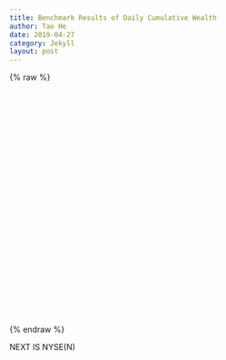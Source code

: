 ```yaml
---
title: Benchmark Results of Daily Cumulative Wealth
author: Tao He
date: 2019-04-27
category: Jekyll
layout: post
---
```


{% raw %}
<div id="main" style="width: 770px;height:400px;"></div>

<script type="text/javascript">
  // 在这里编写你的 ECharts 图表代码
  // 例如：
  var ROOT_PATH = 'https://ai4finol.github.io';
  var chartDom = document.getElementById('main');
  var myChart = echarts.init(chartDom);
  var option;
  var sizeValue = '57%';

  $.get(
    ROOT_PATH + '/assets/dcw.json',
    function (_rawData) {
      run(_rawData);
    }
  );

  function run(_rawData) {
    var strategies = [
       'Market', 'Best', 'UCRP', 'BCRP',
       'UP', 'EG', 'SCRP', 'PPT',
       'ANTI1', 'ANTI2', 'PAMR', 'CWMR-Var', 'CWMR-Stdev', 'OLMAR-S', 'OLMAR-E', 'RMR', 'RPRT'
    ];
    var strategies_BB = [
       'Market', 'Best', 'UCRP', 'BCRP'
    ];
    var strategies_FTW = [
       'UP', 'EG', 'SCRP', 'PPT'
    ];
    var strategies_FTL = [
       'ANTI1', 'ANTI2', 'PAMR', 'CWMR-Var', 'CWMR-Stdev', 'OLMAR-S', 'OLMAR-E', 'RMR', 'RPRT'
    ];

    var dataset = strategies.map(function (strategy) {
      return {
        id: 'dataset_of_' + strategy,
        fromDatasetId: 'dataset_raw',
        transform: {
          type: 'filter',
          config: {
            and: [
              { dimension: 'Strategy', '=': strategy }
            ]
          }
        }
      };
    });

    dataset.unshift({
      id: 'dataset_raw',
      source: _rawData
    });

    var series_BB = strategies_BB.map(function (strategy) {
      return {
        name: strategy,
        type: 'line',
        datasetId: 'dataset_of_' + strategy,
        showSymbol: false,
        encode: {
          x: 'Time',
          y: 'DCW',
          itemName: 'Time',
          tooltip: ['DCW']
        }
      };
    });
    var series_FTW = strategies_FTW.map(function (strategy) {
      return {
        name: strategy,
        type: 'line',
        datasetId: 'dataset_of_' + strategy,
        showSymbol: false,
        encode: {
          x: 'Time',
          y: 'DCW',
          itemName: 'Time',
          tooltip: ['DCW']
        }
      };
    });
    var series_FTL = strategies_FTL.map(function (strategy) {
      return {
        name: strategy,
        type: 'line',
        datasetId: 'dataset_of_' + strategy,
        showSymbol: false,
        encode: {
          x: 'Time',
          y: 'DCW',
          itemName: 'Time',
          tooltip: ['DCW']
        }
      };
    });

    option = {
      title: {
        text: 'NYSE(O)',
        left: 'center',
        top: '6%',
      },
      dataset: dataset,
      tooltip: {
        trigger: 'axis'
      },
      toolbox: {
        show: true,
        feature: {
          dataZoom: {},
          dataView: { readOnly: true },
          restore: {},
          saveAsImage: {}
        },
        top: '6%',
      },
      legend: [
        { type: 'scroll', data: strategies_BB },
        { type: 'scroll', data: strategies_FTW },
        { type: 'scroll', data: strategies_FTL }
        ],
      grid: [
        { right: sizeValue, bottom: sizeValue, containLabel: true },
        { left: sizeValue, bottom: sizeValue, containLabel: true },
        { right: sizeValue, top: sizeValue, containLabel: true },
        { left: sizeValue, top: sizeValue, containLabel: true }
      ],
      xAxis: [
        { gridIndex: 0, type: 'category', axisLabel: { interval: 50 }},
        { gridIndex: 1, type: 'category', axisLabel: { interval: 50 }},
        { gridIndex: 2, type: 'category', axisLabel: { interval: 50 }},
        { gridIndex: 3, type: 'category', axisLabel: { interval: 50 }}
      ],
      yAxis: [
        { type: 'value', gridIndex: 0, name: 'DCW', min: 0.6 },
        { type: 'value', gridIndex: 1, name: 'DCW', min: 0.6 },
        { type: 'value', gridIndex: 2, name: 'DCW', min: 0.6 },
        { type: 'value', gridIndex: 3, name: 'DCW', min: 0.6 }
      ],
      series: [
        series_BB,
        series_FTW,
        series_FTL
      ]
    };
    myChart.setOption(option);
  }
  option && myChart.setOption(option);
</script>
{% endraw %}

NEXT IS NYSE(N)


<!-- {% raw %}
<div id="main" style="width: 770px;height:400px;"></div>

<script type="text/javascript">
  // 在这里编写你的 ECharts 图表代码
  // 例如：
  var ROOT_PATH = 'https://ai4finol.github.io';
  var chartDom = document.getElementById('main');
  var myChart = echarts.init(chartDom);
  var option;

  $.get(
    ROOT_PATH + '/assets/dcw.json',
    function (_rawData) {
      run(_rawData);
    }
  );

  function run(_rawData) {
    var strategies = [
       'Market', 'Best', 'UCRP', 'BCRP',
       'UP', 'EG', 'SCRP', 'PPT', 
       'ANTI1', 'ANTI2', 'PAMR', 'CWMR-Var', 'CWMR-Stdev', 'OLMAR-S', 'OLMAR-E', 'RMR', 'RPRT'
    ];

    var dataset = strategies.map(function (strategy) {
      return {
        id: 'dataset_of_' + strategy,
        fromDatasetId: 'dataset_raw',
        transform: {
          type: 'filter',
          config: {
            and: [
              { dimension: 'Strategy', '=': strategy }
            ]
          }
        }
      };
    });

    dataset.unshift({
      id: 'dataset_raw',
      source: _rawData
    });
    
    var series = strategies.map(function (strategy) {
      return {
        name: strategy,
        type: 'line',
        datasetId: 'dataset_of_' + strategy,
        showSymbol: false,
        encode: {
          x: 'Time',
          y: 'DCW',
          itemName: 'Time',
          tooltip: ['DCW']
        }
      };
    });

    option = {
      title: {
        text: 'NYSE(O)',
        left: 'center',
        top: '6%',
      },
      dataset: dataset,
      tooltip: {
        trigger: 'axis'
      },
      toolbox: {
        show: true,
        feature: {
          dataZoom: {},
          dataView: { readOnly: true },
          restore: {},
          saveAsImage: {}
        },
        top: '6%',
      },
      legend: {
        type: 'scroll',
        data: strategies
      },
      grid: {
        left: '3%',
        right: '4%',
        bottom: '3%',
        containLabel: true
      },
      xAxis: {
        type: 'category',
        axisLabel: {
          interval: 50 // 每50个显示一个标签
        }
      },
      yAxis: {
        name: 'DCW',
        min: 0.6,  // 设置最小值
      },
      series: series
    };
    myChart.setOption(option);
  }
  option && myChart.setOption(option);
</script>
{% endraw %} -->

